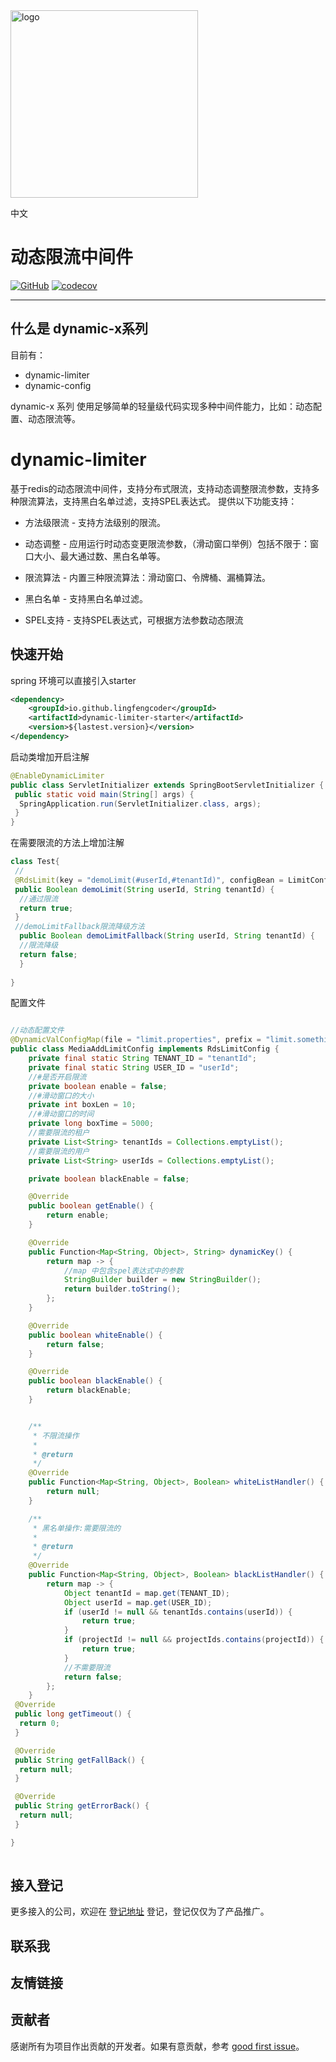 <img align="center" width="300" alt="logo" src="https://gitee.com/lingfengx/static/raw/master/logo.png">

中文
# 动态限流中间件

[![GitHub](https://img.shields.io/github/stars/lingfengcoder/dynamic-limiter?color=5470c6)](https://github.com/lingfengcoder/dynamic-limiter)
 [![codecov](https://codecov.io/gh/lingfengcoder/dynamic-limiter/branch/develop/graph/badge.svg?token=WBUVJN107I)](https://codecov.io/gh/lingfengcoder/dynamic-limiter)

-------

## 什么是 dynamic-x系列
目前有：
- dynamic-limiter
- dynamic-config

dynamic-x 系列 使用足够简单的轻量级代码实现多种中间件能力，比如：动态配置、动态限流等。

# dynamic-limiter 
基于redis的动态限流中间件，支持分布式限流，支持动态调整限流参数，支持多种限流算法，支持黑白名单过滤，支持SPEL表达式。
提供以下功能支持：

- 方法级限流 - 支持方法级别的限流。

- 动态调整 - 应用运行时动态变更限流参数，（滑动窗口举例）包括不限于：窗口大小、最大通过数、黑白名单等。
- 限流算法 - 内置三种限流算法：滑动窗口、令牌桶、漏桶算法。
- 黑白名单 - 支持黑白名单过滤。
- SPEL支持 - 支持SPEL表达式，可根据方法参数动态限流

## 快速开始
spring 环境可以直接引入starter
```xml
<dependency>
    <groupId>io.github.lingfengcoder</groupId>
    <artifactId>dynamic-limiter-starter</artifactId>
    <version>${lastest.version}</version>
</dependency>
```
启动类增加开启注解
```java
@EnableDynamicLimiter
public class ServletInitializer extends SpringBootServletInitializer {
 public static void main(String[] args) {
  SpringApplication.run(ServletInitializer.class, args);
 }
}
```
在需要限流的方法上增加注解
```java
class Test{
 //   
 @RdsLimit(key = "demoLimit(#userId,#tenantId)", configBean = LimitConfig.class, fallBack = "demoLimitFallback", autoRelease = false)
 public Boolean demoLimit(String userId, String tenantId) {
  //通过限流
  return true;
 }
 //demoLimitFallback限流降级方法
  public Boolean demoLimitFallback(String userId, String tenantId) {
  //限流降级
  return false;
  }
 
}
```
配置文件
```java

//动态配置文件
@DynamicValConfigMap(file = "limit.properties", prefix = "limit.something")
public class MediaAddLimitConfig implements RdsLimitConfig {
    private final static String TENANT_ID = "tenantId";
    private final static String USER_ID = "userId";
    //#是否开启限流
    private boolean enable = false;
    //#滑动窗口的大小
    private int boxLen = 10;
    //#滑动窗口的时间
    private long boxTime = 5000;
    //需要限流的租户
    private List<String> tenantIds = Collections.emptyList();
    //需要限流的用户
    private List<String> userIds = Collections.emptyList();

    private boolean blackEnable = false;

    @Override
    public boolean getEnable() {
        return enable;
    }

    @Override
    public Function<Map<String, Object>, String> dynamicKey() {
        return map -> {
            //map 中包含spel表达式中的参数
            StringBuilder builder = new StringBuilder();
            return builder.toString();
        };
    }

    @Override
    public boolean whiteEnable() {
        return false;
    }

    @Override
    public boolean blackEnable() {
        return blackEnable;
    }


    /**
     * 不限流操作
     *
     * @return
     */
    @Override
    public Function<Map<String, Object>, Boolean> whiteListHandler() {
        return null;
    }

    /**
     * 黑名单操作:需要限流的
     *
     * @return
     */
    @Override
    public Function<Map<String, Object>, Boolean> blackListHandler() {
        return map -> {
            Object tenantId = map.get(TENANT_ID);
            Object userId = map.get(USER_ID);
            if (userId != null && tenantIds.contains(userId)) {
                return true;
            }
            if (projectId != null && projectIds.contains(projectId)) {
                return true;
            }
            //不需要限流
            return false;
        };
    }
 @Override
 public long getTimeout() {
  return 0;
 }

 @Override
 public String getFallBack() {
  return null;
 }

 @Override
 public String getErrorBack() {
  return null;
 }

}
 
```
## 接入登记

更多接入的公司，欢迎在 [登记地址]() 登记，登记仅仅为了产品推广。

## 联系我

## 友情链接

## 贡献者

感谢所有为项目作出贡献的开发者。如果有意贡献，参考 [good first issue]()。
